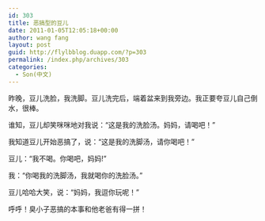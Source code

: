 ```yaml
---
id: 303
title: 恶搞型的豆儿
date: 2011-01-05T12:05:18+00:00
author: wang fang
layout: post
guid: http://flylbblog.duapp.com/?p=303
permalink: /index.php/archives/303
categories:
  - Son(中文)
---
```

昨晚，豆儿洗脸，我洗脚。豆儿洗完后，端着盆来到我旁边。我正要夸豆儿自己倒水，很棒。

谁知，豆儿却笑咪咪地对我说：“这是我的洗脸汤。妈妈，请喝吧！”

我知道豆儿开始恶搞了，说：“这是我的洗脚汤，请你喝吧！”

豆儿：“我不喝。你喝吧，妈妈!”

我：“你喝我的洗脚汤，我就喝你的洗脸汤。”

豆儿哈哈大笑，说：“妈妈，我逗你玩呢！”

呼呼！臭小子恶搞的本事和他老爸有得一拼！